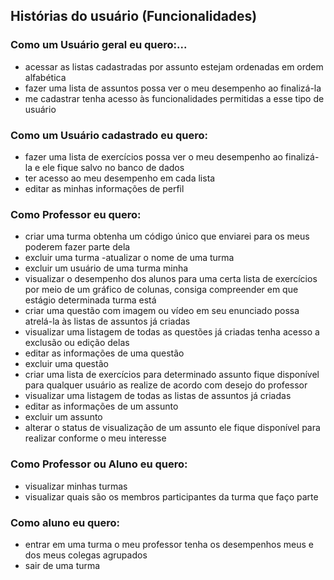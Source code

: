 
## [](#header-2) Histórias do usuário (Funcionalidades)


### [](#header-3)Como um Usuário geral eu quero:... 
  - acessar as listas cadastradas por assunto estejam ordenadas em ordem alfabética 
  - fazer uma lista de assuntos possa ver o meu desempenho ao finalizá-la 
  - me cadastrar tenha acesso às funcionalidades permitidas a esse tipo de usuário 
  
  
### [](#header-3)Como um Usuário cadastrado eu quero: 
  - fazer uma lista de exercícios possa ver o meu desempenho ao finalizá-la e ele fique salvo no banco de dados 
  - ter acesso ao meu desempenho em cada lista
  - editar as minhas informações de perfil 
  
  
### [](#header-3)Como Professor eu quero: 
  - criar uma turma obtenha um código único que enviarei para os meus poderem fazer parte dela 
  - excluir uma turma -atualizar o nome de uma turma 
  - excluir um usuário de uma turma minha 
  - visualizar o desempenho dos alunos para uma certa lista de exercícios por meio de um gráfico de colunas, consiga compreender em que estágio determinada turma está 
  - criar uma questão com imagem ou vídeo em seu enunciado possa atrelá-la às listas de assuntos já criadas 
  - visualizar uma listagem de todas as questões já criadas tenha acesso a exclusão ou edição delas 
  - editar as informações de uma questão 
  - excluir uma questão 
  - criar uma lista de exercícios para determinado assunto fique disponível para qualquer usuário as realize de acordo com desejo do professor 
  - visualizar uma listagem de todas as listas de assuntos já criadas 
  - editar as informações de um assunto 
  - excluir um assunto 
  - alterar o status de visualização de um assunto ele fique disponível para realizar conforme o meu interesse 
  
  
### [](#header-3)Como Professor ou Aluno eu quero: 
  - visualizar minhas turmas 
  - visualizar quais são os membros participantes da turma que faço parte 
  
  
### [](#header-3)Como aluno eu quero: 
  - entrar em uma turma o meu professor tenha os desempenhos meus e dos meus colegas agrupados 
  - sair de uma turma
